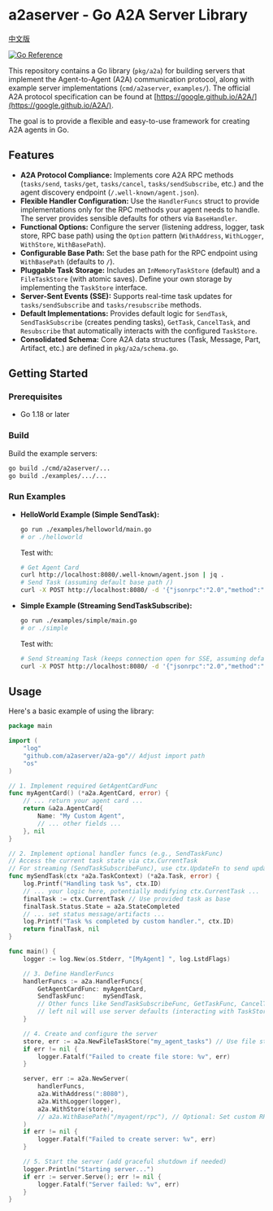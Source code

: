 # a2aserver - Go A2A Server Library

[中文版](README_zh.md)

[![Go Reference](https://pkg.go.dev/badge/a2aserver/pkg/a2a.svg)](https://pkg.go.dev/a2aserver/pkg/a2a)

This repository contains a Go library (`pkg/a2a`) for building servers that implement the Agent-to-Agent (A2A) communication protocol, along with example server implementations (`cmd/a2aserver`, `examples/`). The official A2A protocol specification can be found at [https://google.github.io/A2A/](https://google.github.io/A2A/).

The goal is to provide a flexible and easy-to-use framework for creating A2A agents in Go.

## Features

*   **A2A Protocol Compliance:** Implements core A2A RPC methods (`tasks/send`, `tasks/get`, `tasks/cancel`, `tasks/sendSubscribe`, etc.) and the agent discovery endpoint (`/.well-known/agent.json`).
*   **Flexible Handler Configuration:** Use the `HandlerFuncs` struct to provide implementations only for the RPC methods your agent needs to handle. The server provides sensible defaults for others via `BaseHandler`.
*   **Functional Options:** Configure the server (listening address, logger, task store, RPC base path) using the `Option` pattern (`WithAddress`, `WithLogger`, `WithStore`, `WithBasePath`).
*   **Configurable Base Path:** Set the base path for the RPC endpoint using `WithBasePath` (defaults to `/`).
*   **Pluggable Task Storage:** Includes an `InMemoryTaskStore` (default) and a `FileTaskStore` (with atomic saves). Define your own storage by implementing the `TaskStore` interface.
*   **Server-Sent Events (SSE):** Supports real-time task updates for `tasks/sendSubscribe` and `tasks/resubscribe` methods.
*   **Default Implementations:** Provides default logic for `SendTask`, `SendTaskSubscribe` (creates pending tasks), `GetTask`, `CancelTask`, and `Resubscribe` that automatically interacts with the configured `TaskStore`.
*   **Consolidated Schema:** Core A2A data structures (Task, Message, Part, Artifact, etc.) are defined in `pkg/a2a/schema.go`.


## Getting Started

### Prerequisites

*   Go 1.18 or later

### Build

Build the example servers:

```bash
go build ./cmd/a2aserver/...
go build ./examples/.../...
```

### Run Examples

*   **HelloWorld Example (Simple SendTask):**
    ```bash
    go run ./examples/helloworld/main.go
    # or ./helloworld
    ```
    Test with:
    ```bash
    # Get Agent Card
    curl http://localhost:8080/.well-known/agent.json | jq .
    # Send Task (assuming default base path /)
    curl -X POST http://localhost:8080/ -d '{"jsonrpc":"2.0","method":"tasks/send","params":{"message":{"role":"user","parts":[{"type":"text","text":"Hi"}]}},"id":1}' | jq .
    ```

*   **Simple Example (Streaming SendTaskSubscribe):**
    ```bash
    go run ./examples/simple/main.go
    # or ./simple
    ```
    Test with:
    ```bash
    # Send Streaming Task (keeps connection open for SSE, assuming default base path /)
    curl -X POST http://localhost:8080/ -d '{"jsonrpc":"2.0","method":"tasks/sendSubscribe","params":{"message":{"role":"user","parts":[{"type":"text","text":"Stream test"}]}},"id":2}'
    ```

## Usage 

Here's a basic example of using the library:

```go
package main

import (
	"log"
	"github.com/a2aserver/a2a-go"// Adjust import path
	"os"
)

// 1. Implement required GetAgentCardFunc
func myAgentCard() (*a2a.AgentCard, error) {
	// ... return your agent card ...
	return &a2a.AgentCard{
		Name: "My Custom Agent",
		// ... other fields ...
	}, nil
}

// 2. Implement optional handler funcs (e.g., SendTaskFunc)
// Access the current task state via ctx.CurrentTask
// For streaming (SendTaskSubscribeFunc), use ctx.UpdateFn to send updates.
func mySendTask(ctx *a2a.TaskContext) (*a2a.Task, error) {
	log.Printf("Handling task %s", ctx.ID)
	// ... your logic here, potentially modifying ctx.CurrentTask ...
	finalTask := ctx.CurrentTask // Use provided task as base
	finalTask.Status.State = a2a.StateCompleted
	// ... set status message/artifacts ...
	log.Printf("Task %s completed by custom handler.", ctx.ID)
	return finalTask, nil
}

func main() {
	logger := log.New(os.Stderr, "[MyAgent] ", log.LstdFlags)

	// 3. Define HandlerFuncs
	handlerFuncs := a2a.HandlerFuncs{
		GetAgentCardFunc: myAgentCard,
		SendTaskFunc:     mySendTask,
		// Other funcs like SendTaskSubscribeFunc, GetTaskFunc, CancelTaskFunc
		// left nil will use server defaults (interacting with TaskStore).
	}

	// 4. Create and configure the server
	store, err := a2a.NewFileTaskStore("my_agent_tasks") // Use file store
	if err != nil {
		logger.Fatalf("Failed to create file store: %v", err)
	}

	server, err := a2a.NewServer(
		handlerFuncs,
		a2a.WithAddress(":8080"),
		a2a.WithLogger(logger),
		a2a.WithStore(store),
		// a2a.WithBasePath("/myagent/rpc"), // Optional: Set custom RPC base path
	)
	if err != nil {
		logger.Fatalf("Failed to create server: %v", err)
	}

	// 5. Start the server (add graceful shutdown if needed)
	logger.Println("Starting server...")
	if err := server.Serve(); err != nil {
		logger.Fatalf("Server failed: %v", err)
	}
}
```
